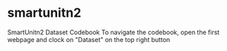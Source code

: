 # smartunitn2
SmartUnitn2 Dataset Codebook
To navigate the codebook, open the first webpage and clock on "Dataset" on the top right button  
